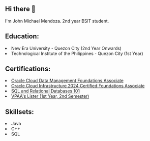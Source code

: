 ## Hi there 👋
I'm John Michael Mendoza. 2nd year BSIT student.

<h2>
  Education:
</h2>
<li>
  New Era University - Quezon City (2nd Year Onwards)
</li>
<li>
  Technological Institute of the Philippines - Quezon City (1st Year)
</li>
<h2>
  Certifications:
</h2>
<li>
  <a href="https://catalog-education.oracle.com/ords/certview/sharebadge?id=3A8921C4D84DD3B2CB9A102FCF096BC625676CD5C2D25A1566BD0C26F3191864">Oracle Cloud Data Management Foundations Associate</a>
</li>
<li>
  <a href="https://catalog-education.oracle.com/ords/certview/sharebadge?id=3A8921C4D84DD3B2CB9A102FCF096BC625676CD5C2D25A1566BD0C26F3191864">Oracle Cloud Infrastructure 2024 Certified Foundations Associate</a>
</li>
<li>
  <a href="https://courses.cognitiveclass.ai/certificates/e595c7aaccab4f1f9ce200e1df1edad3">SQL and Relational Databases 101</a>
</li>
<li>
  <a href="https://app.diplomasafe.com/en-US/diploma/dae868bcbedc8651dfef24eac3c1fdeb2f0be3db9/merit_certificate">VPAA's Lister (1st Year, 2nd Semester)</a>
</li>

<h2>
  Skillsets:
</h2>
<li>
  Java
</li>
<li>
  C++
</li>
<li>
  SQL
</li>

<!--
**JmMNDZA/JmMNDZA** is a ✨ _special_ ✨ repository because its `README.md` (this file) appears on your GitHub profile.

Here are some ideas to get you started:

- 🔭 I’m currently working on ...
- 🌱 I’m currently learning ...
- 👯 I’m looking to collaborate on ...
- 🤔 I’m looking for help with ...
- 💬 Ask me about ...
- 📫 How to reach me: ...
- 😄 Pronouns: ...
- ⚡ Fun fact: ...
-->
